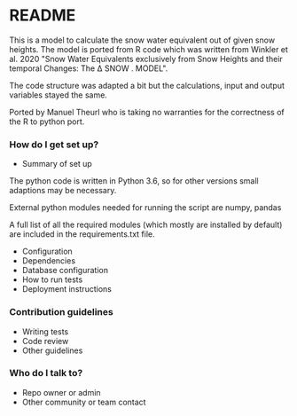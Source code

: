 # README #

This is a model to calculate the snow water equivalent out of given snow heights. The model is ported from R
code which was written from Winkler et al. 2020 "Snow Water Equivalents exclusively from Snow Heights and their
temporal Changes: The ∆ SNOW . MODEL".

The code structure was adapted a bit but the calculations, input and output variables stayed the same.

Ported by Manuel Theurl who is taking no warranties for the correctness of the R to python port.


### How do I get set up? ###

* Summary of set up

The python code is written in Python 3.6, so for other versions small adaptions may be necessary.

External python modules needed for running the script are
numpy, pandas

A full list of all the required modules (which mostly are installed by default) are included in the requirements.txt file. 




* Configuration
* Dependencies
* Database configuration
* How to run tests
* Deployment instructions

### Contribution guidelines ###

* Writing tests
* Code review
* Other guidelines

### Who do I talk to? ###

* Repo owner or admin
* Other community or team contact
